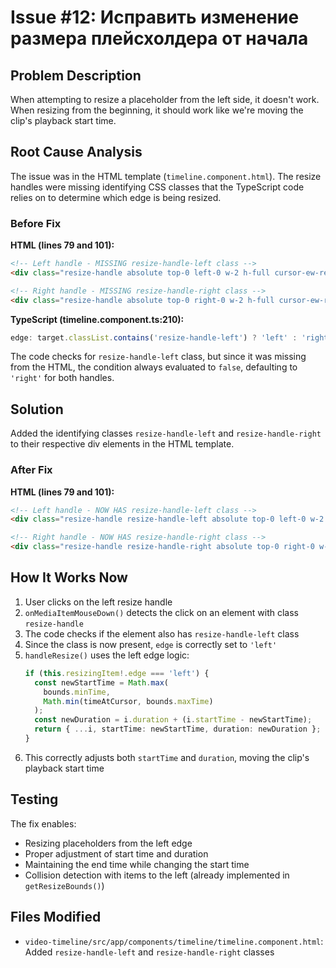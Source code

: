 # Issue #12: Исправить изменение размера плейсхолдера от начала

## Problem Description

When attempting to resize a placeholder from the left side, it doesn't work. When resizing from the beginning, it should work like we're moving the clip's playback start time.

## Root Cause Analysis

The issue was in the HTML template (`timeline.component.html`). The resize handles were missing identifying CSS classes that the TypeScript code relies on to determine which edge is being resized.

### Before Fix

**HTML (lines 79 and 101):**
```html
<!-- Left handle - MISSING resize-handle-left class -->
<div class="resize-handle absolute top-0 left-0 w-2 h-full cursor-ew-resize z-10 bg-gradient-to-r from-white/30 to-transparent hover:bg-white/50"></div>

<!-- Right handle - MISSING resize-handle-right class -->
<div class="resize-handle absolute top-0 right-0 w-2 h-full cursor-ew-resize z-10 bg-gradient-to-l from-white/30 to-transparent hover:bg-white/50"></div>
```

**TypeScript (timeline.component.ts:210):**
```typescript
edge: target.classList.contains('resize-handle-left') ? 'left' : 'right'
```

The code checks for `resize-handle-left` class, but since it was missing from the HTML, the condition always evaluated to `false`, defaulting to `'right'` for both handles.

## Solution

Added the identifying classes `resize-handle-left` and `resize-handle-right` to their respective div elements in the HTML template.

### After Fix

**HTML (lines 79 and 101):**
```html
<!-- Left handle - NOW HAS resize-handle-left class -->
<div class="resize-handle resize-handle-left absolute top-0 left-0 w-2 h-full cursor-ew-resize z-10 bg-gradient-to-r from-white/30 to-transparent hover:bg-white/50"></div>

<!-- Right handle - NOW HAS resize-handle-right class -->
<div class="resize-handle resize-handle-right absolute top-0 right-0 w-2 h-full cursor-ew-resize z-10 bg-gradient-to-l from-white/30 to-transparent hover:bg-white/50"></div>
```

## How It Works Now

1. User clicks on the left resize handle
2. `onMediaItemMouseDown()` detects the click on an element with class `resize-handle`
3. The code checks if the element also has `resize-handle-left` class
4. Since the class is now present, `edge` is correctly set to `'left'`
5. `handleResize()` uses the left edge logic:
   ```typescript
   if (this.resizingItem!.edge === 'left') {
     const newStartTime = Math.max(
       bounds.minTime,
       Math.min(timeAtCursor, bounds.maxTime)
     );
     const newDuration = i.duration + (i.startTime - newStartTime);
     return { ...i, startTime: newStartTime, duration: newDuration };
   }
   ```
6. This correctly adjusts both `startTime` and `duration`, moving the clip's playback start time

## Testing

The fix enables:
- Resizing placeholders from the left edge
- Proper adjustment of start time and duration
- Maintaining the end time while changing the start time
- Collision detection with items to the left (already implemented in `getResizeBounds()`)

## Files Modified

- `video-timeline/src/app/components/timeline/timeline.component.html`: Added `resize-handle-left` and `resize-handle-right` classes
